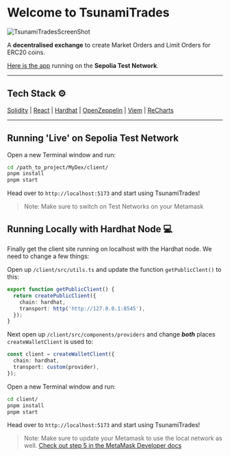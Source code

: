 # Welcome to TsunamiTrades

![TsunamiTradesScreenShot](https://raw.githubusercontent.com/jacobvanschenck/Dex/master/TsunamiTrades.png)

A **decentralised exchange** to create Market Orders and Limit Orders for ERC20 coins.

[Here is the app](https://dex-vs.netlify.app/) running on the **Sepolia Test Network**.

---

## Tech Stack ⚙️

[Solidity](https://soliditylang.org/) | [React](https://react.dev/) | [Hardhat](https://hardhat.org) | [OpenZeppelin](https://github.com/OpenZeppelin/openzeppelin-contracts) | [Viem](https://viem.sh/) | [ReCharts](https://recharts.org/en-US)

---

## Running 'Live' on Sepolia Test Network

Open a new Terminal window and run:

```bash
cd /path_to_project/MyDex/client/
pnpm install
pnpm start
```

Head over to `http://localhost:5173` and start using TsunamiTrades!

> Note: Make sure to switch on Test Networks on your Metamask

## Running Locally with Hardhat Node 💻

Finally get the client site running on localhost with the Hardhat node. We need to change a few things:

Open up `/client/src/utils.ts` and update the function `getPublicClent()` to this:

```typescript
export function getPublicClient() {
  return createPublicClient({
    chain: hardhat,
    transport: http('http://127.0.0.1:8545'),
  });
}
```

Next open up `/client/src/components/providers` and change **_both_** places `createWalletClient` is used to:

```typescript
const client = createWalletClient({
  chain: hardhat,
  transport: custom(provider),
});
```

Open a new Terminal window and run:

```bash
cd client/
pnpm install
pnpm start
```

Head over to `http://localhost:5173` and start using TsunamiTrades!

> Note: Make sure to update your Metamask to use the local network as well. [Check out step 5 in the MetaMask Developer docs](https://docs.metamask.io/wallet/how-to/get-started-building/run-devnet/)
